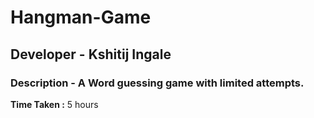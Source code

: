 # Hangman-Game

## Developer - Kshitij Ingale

### Description - A Word guessing game with limited attempts.

**Time Taken :** 5 hours